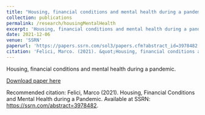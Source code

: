 ```yaml
---
title: "Housing, financial conditions and mental health during a pandemic"
collection: publications
permalink: /research/housingMentalHealth
excerpt: 'Housing, financial conditions and mental health during a pandemic'
date: 2021-12-06
venue: 'SSRN'
paperurl: 'https://papers.ssrn.com/sol3/papers.cfm?abstract_id=3978482'
citation: 'Felici, Marco. (2021). &quot;Housing, financial conditions and mental health during a pandemic.&quot; <i>SSRN</i>.'
---
```

Housing, financial conditions and mental health during a pandemic.

[Download paper here](https://papers.ssrn.com/sol3/papers.cfm?abstract_id=3978482)

Recommended citation: Felici, Marco (2021). Housing, Financial Conditions and Mental Health during a Pandemic. Available at SSRN: https://ssrn.com/abstract=3978482.

